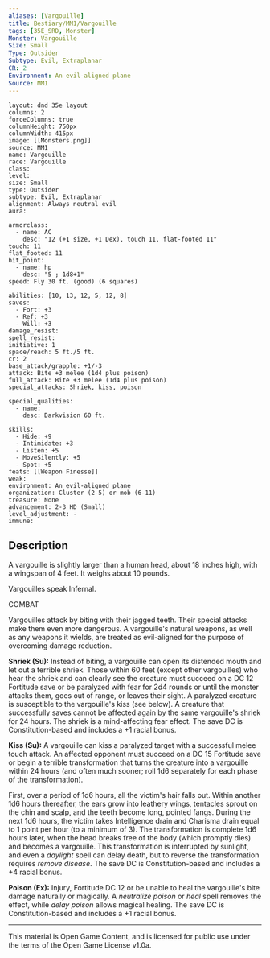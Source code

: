 ```yaml
---
aliases: [Vargouille]
title: Bestiary/MM1/Vargouille
tags: [35E_SRD, Monster]
Monster: Vargouille
Size: Small
Type: Outsider
Subtype: Evil, Extraplanar
CR: 2
Environnent: An evil-aligned plane
Source: MM1
---
```


```statblock
layout: dnd 35e layout
columns: 2
forceColumns: true
columnHeight: 750px
columnWidth: 415px
image: [[Monsters.png]]
source: MM1
name: Vargouille
race: Vargouille
class: 
level: 
size: Small
type: Outsider
subtype: Evil, Extraplanar
alignment: Always neutral evil
aura: 

armorclass:
  - name: AC
    desc: "12 (+1 size, +1 Dex), touch 11, flat-footed 11"
touch: 11
flat_footed: 11
hit_point:
  - name: hp
    desc: "5 ; 1d8+1"
speed: Fly 30 ft. (good) (6 squares)

abilities: [10, 13, 12, 5, 12, 8]
saves:
  - Fort: +3
  - Ref: +3
  - Will: +3
damage_resist: 
spell_resist: 
initiative: 1
space/reach: 5 ft./5 ft.
cr: 2
base_attack/grapple: +1/-3
attack: Bite +3 melee (1d4 plus poison)
full_attack: Bite +3 melee (1d4 plus poison)
special_attacks: Shriek, kiss, poison

special_qualities:
  - name: 
    desc: Darkvision 60 ft.

skills:
  - Hide: +9
  - Intimidate: +3
  - Listen: +5
  - MoveSilently: +5
  - Spot: +5
feats: [[Weapon Finesse]]
weak: 
environment: An evil-aligned plane
organization: Cluster (2-5) or mob (6-11)
treasure: None
advancement: 2-3 HD (Small)
level_adjustment: -
immune: 
```

## Description

<p>A vargouille is slightly larger than a human head, about 18 inches high, with a wingspan of 4 feet. It weighs about 10 pounds.</p>
<p>Vargouilles speak Infernal.</p>
<p>COMBAT</p>
<p>Vargouilles attack by biting with their jagged teeth. Their special attacks make them even more dangerous. A vargouille's natural weapons, as well as any weapons it wields, are treated as evil-aligned for the purpose of overcoming damage reduction.</p>
<p>
            <b>Shriek (Su):</b> Instead of biting, a vargouille can open its distended mouth and let out a terrible shriek. Those within 60 feet (except other vargouilles) who hear the shriek and can clearly see the creature must succeed on a DC 12 Fortitude save or be paralyzed with fear for 2d4 rounds or until the monster attacks them, goes out of range, or leaves their sight. A paralyzed creature is susceptible to the vargouille's kiss (see below). A creature that successfully saves cannot be affected again by the same vargouille's shriek for 24 hours. The shriek is a mind-affecting fear effect. The save DC is Constitution-based and includes a +1 racial bonus.</p>
<p>
            <b>Kiss (Su):</b> A vargouille can kiss a paralyzed target with a successful melee touch attack. An affected opponent must succeed on a DC 15 Fortitude save or begin a terrible transformation that turns the creature into a vargouille within 24 hours (and often much sooner; roll 1d6 separately for each phase of the transformation).</p>
<p>First, over a period of 1d6 hours, all the victim's hair falls out. Within another 1d6 hours thereafter, the ears grow into leathery wings, tentacles sprout on the chin and scalp, and the teeth become long, pointed fangs. During the next 1d6 hours, the victim takes Intelligence drain and Charisma drain equal to 1 point per hour (to a minimum of 3). The transformation is complete 1d6 hours later, when the head breaks free of the body (which promptly dies) and becomes a vargouille. This transformation is interrupted by sunlight, and even a <i>daylight</i> spell can delay death, but to reverse the transformation requires <i>remove disease</i>. The save DC is Constitution-based and includes a +4 racial bonus.</p>
<p>
            <b>Poison (Ex):</b> Injury, Fortitude DC 12 or be unable to heal the vargouille's bite damage naturally or magically. A <i>neutralize poison</i> or <i>heal</i> spell removes the effect, while <i>delay poison</i> allows magical healing. The save DC is Constitution-based and includes a +1 racial bonus.</p>

---

This material is Open Game Content, and is licensed for public use under
the terms of the Open Game License v1.0a.
